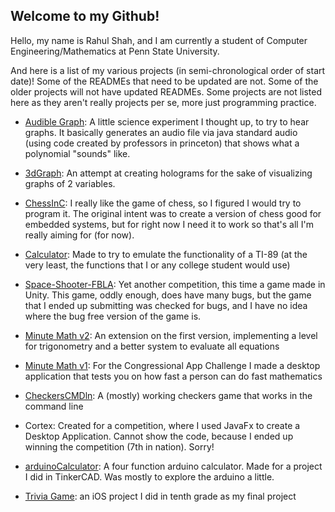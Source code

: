 ## Welcome to my Github!

Hello, my name is Rahul Shah, and I am currently a student of Computer Engineering/Mathematics at Penn State University.

And here is a list of my various projects (in semi-chronological order of start date)! Some of the READMEs that need to be updated are not. Some of the older projects will not have updated READMEs. Some projects are not listed here as they aren't really projects per se, more just programming practice.

* [Audible Graph](https://rahulsanjay18.github.io/AudibleGraph): A little science experiment I thought up, to try to hear graphs. It basically generates an audio file via java standard audio (using code created by professors in princeton) that shows what a polynomial "sounds" like.

* [3dGraph](https://rahulsanjay18.github.io/3dGraph): An attempt at creating holograms for the sake of visualizing graphs of 2 variables.

* [ChessInC](https://rahulsanjay18.github.io/ChessInC): I really like the game of chess, so I figured I would try to program it. The original intent was to create a version of chess good for embedded systems, but for right now I need it to work so that's all I'm really aiming for (for now).

* [Calculator](https://rahulsanjay18.github.io/Calculator/): Made to try to emulate the functionality of a TI-89 (at the very least, the functions that I or any college student would use)

* [Space-Shooter-FBLA](https://rahulsanjay18.github.io/Space-Shooter-FBLA): Yet another competition, this time a game made in Unity. This game, oddly enough, does have many bugs, but the game that I ended up submitting was checked for bugs, and I have no idea where the bug free version of the game is.

* [Minute Math v2](https://rahulsanjay18.github.io/MinuteMathGame): An extension on the first version, implementing a level for trigonometry and a better system to evaluate all equations

* [Minute Math v1](https://rahulsanjay18.github.io/Minute-Math): For the Congressional App Challenge I made a desktop application that tests you on how fast a person can do fast mathematics

* [CheckersCMDln](https://rahulsanjay18.github.io/CheckersCMDln): A (mostly) working checkers game that works in the command line

* Cortex: Created for a competition, where I used JavaFx to create a Desktop Application. Cannot show the code, because I ended up winning the competition (7th in nation). Sorry!

* [arduinoCalculator](https://rahulsanjay18.github.io/arduinoCalculator): A four function arduino calculator. Made for a project I did in TinkerCAD. Was mostly to explore the arduino a little.

* [Trivia Game](https://rahulsanjay18.github.io/triviaGame): an iOS project I did in tenth grade as my final project
